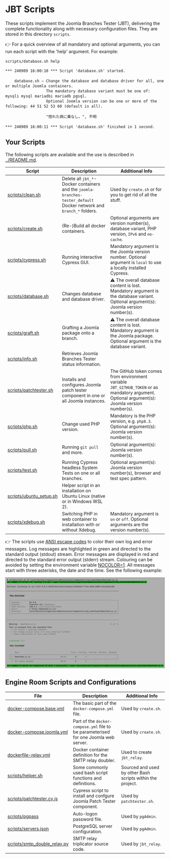 # JBT Scripts

These scripts implement the Joomla Branches Tester (JBT), delivering the complete functionality along with necessary configuration files. They are stored in this directory `scripts`.

:point_right: For a quick overview of all mandatory and optional arguments, you can run each script with the 'help' argument. For example:
```
scripts/database.sh help
```
```
*** 240909 16:00:10 *** Script 'database.sh' started.

    database.sh – Change the database and database driver for all, one or multiple Joomla containers.
                  The mandatory database variant must be one of: mysqli mysql mariadbi mariadb pgsql.
                  Optional Joomla version can be one or more of the following: 44 51 52 53 60 (default is all).

                  "惚れた病に薬なし。", 不明

*** 240909 16:00:11 *** Script 'database.sh' finished in 1 second.
```

## Your Scripts

The following scripts are available and the use is described in [../README.md](../README.md).

| Script | Description | Additional Info |
| --- | --- | --- |
| [scripts/clean.sh](clean.sh) | Delete all `jbt_*`-Docker containers and the `joomla-branches-tester_default` Docker network and `branch_*` folders. | Used by `create.sh` or for you to get rid of all the stuff. |
| [scripts/create.sh](create.sh) | (Re-)Build all docker containers. | Optional arguments are version number(s), database variant, PHP version, `IPv6` and `no-cache`. |
| [scripts/cypress.sh](cypress.sh) | Running interactive Cypress GUI. | Mandatory argument is the Joomla version number. Optional argument is `local` to use a locally installed Cypress. |
| [scripts/database.sh](database.sh) | Changes database and database driver. | :warning: The overall database content is lost.<br />Mandatory argument is the database variant. Optional argument(s): Joomla version number(s). |
| [scripts/graft.sh](graft.sh) | Grafting a Joomla package onto a branch. | :warning: The overall database content is lost.<br />Mandatory argument is the Joomla package. Optional argument is the database variant.|
| [scripts/info.sh](info.sh) | Retrieves Joomla Branches Tester status information. |  |
| [scripts/patchtester.sh](patchtester.sh) | Installs and configures Joomla patch tester component in one or all Joomla instances. | The GitHub token comes from environment variable `JBT_GITHUB_TOKEN` or as mandatory argument. Optional argument(s): Joomla version number(s). |
| [scripts/php.sh](php.sh) | Change used PHP version. | Mandatory is the PHP version, e.g. `php8.3`. Optional argument(s): Joomla version number(s). |
| [scripts/pull.sh](pull.sh) | Running `git pull` and more. | Optional argument(s): Joomla version number(s). |
| [scripts/test.sh](test.sh) | Running Cypress headless System Tests on one or all branches. | Optional argument(s): Joomla version number(s), browser and test spec pattern. |
| [scripts/ubuntu_setup.sh](ubuntu_setup.sh) | Helper script in an installation on Ubuntu Linux (native or in Windows WSL 2). | |
| [scripts/xdebug.sh](xdebug.sh) | Switching PHP in web container to installation with or without Xdebug. | Mandatory argument is `on` or `off`. Optional arguments are the version number(s). |

:point_right: The scripts use [ANSI escape codes](https://en.wikipedia.org/wiki/ANSI_escape_code#Colors)
to color their own log and error messages. 
Log messages are highlighted in green and directed to the standard output (stdout) stream.
Error messages are displayed in red and directed to the standard error output (stderr) stream.
Colouring can be avoided by setting the environment variable [NOCOLOR=1](https://no-color.org/).
All messages start with three asterisks, the date and the time. See the following example:

![scripts/test.sh running screen shot](../images/screen-shot.png)

## Engine Room Scripts and Configurations

| File | Description | Additional Info |
| --- | --- | --- |
| [docker-compose.base.yml](docker-compose.base.yml) | The basic part of the `docker-compose.yml` file. | Used by `create.sh`. |
| [docker-compose.joomla.yml](docker-compose.joomla.yml) | Part of the `docker-compose.yml` file to be parameterised for one Joomla web server. | Used by `create.sh`. |
| [dockerfile-relay.yml](dockerfile-relay.yml) | Docker container definition for the SMTP relay doubler. | Used to create `jbt_relay`. |
| [scripts/helper.sh](helper.sh) | Some commonly used bash script functions and definitions. | Sourced and used by other Bash scripts within the project. |
| [scripts/patchtester.cy.js](patchtester.cy.js) | Cypress script to install and confgure Joomla Patch Tester component. | Used by `patchtester.sh`. |
| [scripts/pgpass](pgpass) | Auto-logon password file. | Used by `pgAdmin`. |
| [scripts/servers.json](servers.json) | PostgreSQL server configuration. | Used by `pgAdmin`. |
| [scripts/smtp_double_relay.py](smtp_double_relay.py) | SMTP relay triplicator source code. | Used by `jbt_relay`. |
